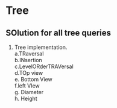 # Tree
SOlution for all tree queries
-----------------------------------

1. Tree implementation. <br/>
   a.TRaversal  <br/>
   b.INsertion  <br/>
   c.LevelORderTRAVersal  <br/>
   d.TOp view  <br/>
   e. Bottom View  <br/>
   f.left VIew   <br/>
   g. Diameter  <br/>
   h. Height  <br/>
